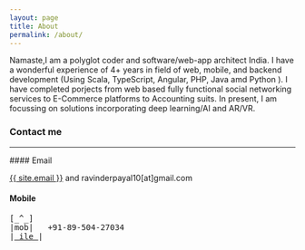 ```yaml
---
layout: page
title: About
permalink: /about/
---
```



Namaste,I am a polyglot coder and software/web-app architect India. I have a wonderful experience of 4+ years in field of web, mobile, and backend development (Using Scala, TypeScript, Angular, PHP, Java amd Python ).
I have completed porjects from web based fully functional social networking services to E-Commerce platforms to Accounting suits. In present, I am focussing on solutions incorporating deep learning/AI and AR/VR.

### Contact me
<hr />
#### Email

<a href="mailto:{{ site.email }}/">{{ site.email }}</a> and ravinderpayal10[at]gmail.com

#### Mobile
<pre>
[_^_]
|mob|   +91-89-504-27034
|<u>_ile_</u>|
</pre>
